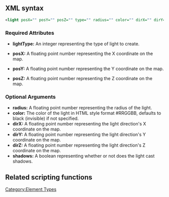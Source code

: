 XML syntax
----------

``` xml
<light posX="" posY="" posZ="" type="" radius="" color="" dirX="" dirY="" dirZ="" shadows="" />
```

### Required Attributes

-   **lightType:** An integer representing the type of light to create.

-   **posX:** A floating point number representing the X coordinate on the map.
-   **posY:** A floating point number representing the Y coordinate on the map.
-   **posZ:** A floating point number representing the Z coordinate on the map.

### Optional Arguments

-   **radius:** A floating point number representing the radius of the light.
-   **color:** The color of the light in HTML style format \#RRGGBB, defaults to black (invisible) if not specified.
-   **dirX:** A floating point number representing the light direction's X coordinate on the map.
-   **dirY:** A floating point number representing the light direction's Y coordinate on the map.
-   **dirZ:** A floating point number representing the light direction's Z coordinate on the map.
-   **shadows:** A boolean representing whether or not does the light cast shadows.

Related scripting functions
---------------------------

[Category:Element Types](/docs/category-element_types.md "wikilink")
